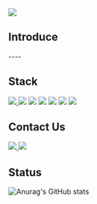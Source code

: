 <img src="https://capsule-render.vercel.app/api?type=Waving&color=auto&height=300&section=header&text=writing...&fontSize=90&animation=fadeIn" />

<h2>
  Introduce
</h2>
<p>
  ----
</p>

<h2>
  Stack
</h2>
<p>
  <!-- Android Developers Link -->
  <a href="https://developer.android.com/?_gl=1*1jsjd2c*_up*MQ..&gclid=Cj0KCQjwlvW2BhDyARIsADnIe-LWj8eo0EJJhpkFQTkCNHxJKUbaGjEDlZNOZeE-1ZUPQG-doDQMKwcaApyqEALw_wcB&gclsrc=aw.ds" target="_blank">
    <img src="https://img.shields.io/badge/Android-3DDC84?logo=android&logoColor=white&style=for-the-badge" />
  </a>
  <img src="https://img.shields.io/badge/Jetpack%20Compose-4285F4?logo=jetpackcompose&logoColor=white&style=for-the-badge"/>
  <img src="https://img.shields.io/badge/Kotlin-7F52FF?logo=kotlin&logoColor=white&style=for-the-badge"/>
  
  <img src="https://img.shields.io/badge/C++-00599C?logo=c%2B%2B&logoColor=white&style=for-the-badge" />
  <img src="https://img.shields.io/badge/Spring%20Boot-6DB33F?logo=springboot&logoColor=white&style=for-the-badge"/>
  <img src="https://img.shields.io/badge/react-20232a.svg?style=for-the-badge&logo=react&logoColor=61DAFB" />
  <img src="https://img.shields.io/badge/javascript-000000.svg?style=for-the-badge&logo=javascript&logoColor=F7DF1E" />


</p>

<h2>
  Contact Us
</h2>
<p>
  <a href="/" target="_blank">
    <img src="https://img.shields.io/badge/Notion-000000?logo=notion&logoColor=white&style=for-the-badge" />
  </a>
    
  <a href="https://eventbus.tistory.com/" target="_blank">
    <img src="https://img.shields.io/badge/Tistory-FF7700?logo=tistory&logoColor=white&style=for-the-badge"/>
  </a>
</p>

<h2>
  Status
</h2>

![Anurag's GitHub stats](https://github-readme-stats.vercel.app/api?username=stver8935&show_icons=true)

